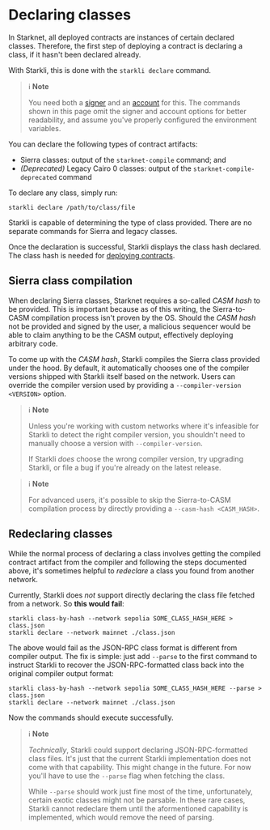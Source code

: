 # Declaring classes

In Starknet, all deployed contracts are instances of certain declared classes. Therefore, the first step of deploying a contract is declaring a class, if it hasn't been declared already.

With Starkli, this is done with the `starkli declare` command.

> ℹ️ **Note**
>
> You need both a [signer](./signers.md) and an [account](./accounts.md) for this. The commands shown in this page omit the signer and account options for better readability, and assume you've properly configured the environment variables.

You can declare the following types of contract artifacts:

- Sierra classes: output of the `starknet-compile` command; and
- _(Deprecated)_ Legacy Cairo 0 classes: output of the `starknet-compile-deprecated` command

To declare any class, simply run:

```console
starkli declare /path/to/class/file
```

Starkli is capable of determining the type of class provided. There are no separate commands for Sierra and legacy classes.

Once the declaration is successful, Starkli displays the class hash declared. The class hash is needed for [deploying contracts](./deploying-contracts.md).

## Sierra class compilation

When declaring Sierra classes, Starknet requires a so-called _CASM hash_ to be provided. This is important because as of this writing, the Sierra-to-CASM compilation process isn't proven by the OS. Should the _CASM hash_ not be provided and signed by the user, a malicious sequencer would be able to claim anything to be the CASM output, effectively deploying arbitrary code.

To come up with the _CASM hash_, Starkli compiles the Sierra class provided under the hood. By default, it automatically chooses one of the compiler versions shipped with Starkli itself based on the network. Users can override the compiler version used by providing a `--compiler-version <VERSION>` option.

> ℹ️ **Note**
>
> Unless you're working with custom networks where it's infeasible for Starkli to detect the right compiler version, you shouldn't need to manually choose a version with `--compiler-version`.
>
> If Starkli _does_ choose the wrong compiler version, try upgrading Starkli, or file a bug if you're already on the latest release.

> ℹ️ **Note**
>
> For advanced users, it's possible to skip the Sierra-to-CASM compilation process by directly providing a `--casm-hash <CASM_HASH>`.

## Redeclaring classes

While the normal process of declaring a class involves getting the compiled contract artifact from the compiler and following the steps documented above, it's sometimes helpful to _redeclare_ a class you found from another network.

Currently, Starkli does _not_ support directly declaring the class file fetched from a network. So **this would fail**:

```console
starkli class-by-hash --network sepolia SOME_CLASS_HASH_HERE > class.json
starkli declare --network mainnet ./class.json
```

The above would fail as the JSON-RPC class format is different from compiler output. The fix is simple: just add `--parse` to the first command to instruct Starkli to recover the JSON-RPC-formatted class back into the original compiler output format:

```console
starkli class-by-hash --network sepolia SOME_CLASS_HASH_HERE --parse > class.json
starkli declare --network mainnet ./class.json
```

Now the commands should execute successfully.

> ℹ️ **Note**
>
> _Technically_, Starkli could support declaring JSON-RPC-formatted class files. It's just that the current Starkli implementation does not come with that capability. This might change in the future. For now you'll have to use the `--parse` flag when fetching the class.
>
> While `--parse` should work just fine most of the time, unfortunately, certain exotic classes might not be parsable. In these rare cases, Starkli cannot redeclare them until the aformentioned capability is implemented, which would remove the need of parsing.
